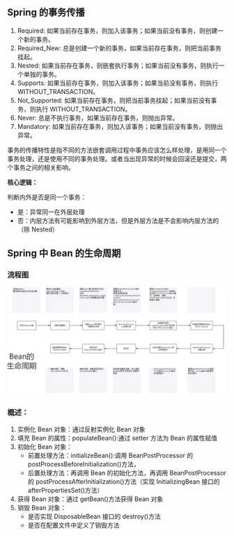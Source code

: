 ## Spring 的事务传播

1. Required: 如果当前存在事务，则加入该事务；如果当前没有事务，则创建一个新的事务。
2. Required_New: 总是创建一个新的事务，如果当前存在事务，则把当前事务挂起。
3. Nested: 如果当前存在事务，则嵌套执行事务；如果当前没有事务，则执行一个单独的事务。
4. Supports: 如果当前存在事务，则加入该事务；如果当前没有事务，则执行 WITHOUT_TRANSACTION。
5. Not_Supported: 如果当前存在事务，则把当前事务挂起；如果当前没有事务，则执行 WITHOUT_TRANSACTION。
6. Never: 总是不执行事务，如果当前存在事务，则抛出异常。
7. Mandatory: 如果当前存在事务，则加入该事务；如果当前没有事务，则抛出异常。

事务的传播特性是指不同的方法嵌套调用过程中事务应该怎么样处理，是用同一个事务处理，还是使用不同的事务处理。或者当出现异常的时候会回滚还是提交，两个事务之间的相关影响。

**核心逻辑：**

判断内外是否是同一个事务：

- 是：异常同一在外层处理
- 否：内层方法有可能影响到外层方法，但是外层方法是不会影响内层方法的（除 Nested）

## Spring 中 Bean 的生命周期

### 流程图

![Bean 生命周期](../static/image/Bean的生命周期.png)

### 概述：

1. 实例化 Bean 对象：通过反射实例化 Bean 对象
2. 填充 Bean 的属性：populateBean():通过 setter 方法为 Bean 的属性赋值
3. 初始化 Bean 对象：
   - 前置处理方法：initializeBean():调用 BeanPostProcessor 的 postProcessBeforeInitialization()方法，
   - 后置处理方法：再调用 Bean 的初始化方法，再调用 BeanPostProcessor 的 postProcessAfterInitialization()方法（实现 InitializingBean 接口的 afterPropertiesSet()方法）
4. 获得 Bean 对象：通过 getBean()方法获得 Bean 对象
5. 销毁 Bean 对象：
   - 是否实现 DisposableBean 接口的 destroy()方法
   - 是否在配置文件中定义了销毁方法
